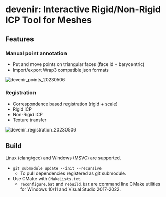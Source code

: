 # devenir: Interactive Rigid/Non-Rigid ICP Tool for Meshes

## Features

### Manual point annotation

- Put and move points on triangular faces (face id + barycentric)
- Import/export Wrap3 compatible json formats

![devenir_points_20230506](https://user-images.githubusercontent.com/1129855/236621264-07d55793-fced-4349-8114-a50dc9d283aa.gif)

### Registration

- Correspondence based registration (rigid + scale)
- Rigid ICP
- Non-Rigid ICP
- Texture transfer

![devenir_registration_20230506](https://user-images.githubusercontent.com/1129855/236621269-a3fa8535-2838-4545-868c-968c8ec82eb4.gif)

## Build

Linux (clang/gcc) and Windows (MSVC) are supported.

- `git submodule update --init --recursive`
  - To pull dependencies registered as git submodule.
- Use CMake with `CMakeLists.txt`.
  - `reconfigure.bat` and `rebuild.bat` are command line CMake utilities for Windows 10/11 and Visual Studio 2017-2022.
